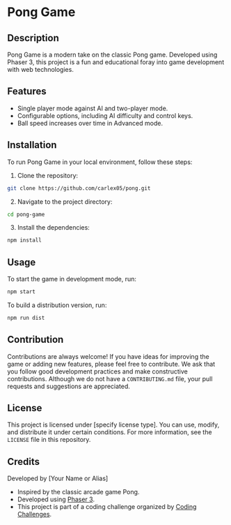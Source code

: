 # Pong Game

## Description
Pong Game is a modern take on the classic Pong game. Developed using Phaser 3, this project is a fun and educational foray into game development with web technologies.

## Features
- Single player mode against AI and two-player mode.
- Configurable options, including AI difficulty and control keys.
- Ball speed increases over time in Advanced mode.

## Installation
To run Pong Game in your local environment, follow these steps:

1. Clone the repository:

```sh
git clone https://github.com/carlex05/pong.git
```

2. Navigate to the project directory:

```sh
cd pong-game
```

3. Install the dependencies:

```sh
npm install
```

## Usage
To start the game in development mode, run:

```sh
npm start
```

To build a distribution version, run:

```sh
npm run dist
```

## Contribution
Contributions are always welcome! If you have ideas for improving the game or adding new features, please feel free to contribute. We ask that you follow good development practices and make constructive contributions. Although we do not have a `CONTRIBUTING.md` file, your pull requests and suggestions are appreciated.

## License
This project is licensed under [specify license type]. You can use, modify, and distribute it under certain conditions. For more information, see the `LICENSE` file in this repository.

## Credits
Developed by [Your Name or Alias]
- Inspired by the classic arcade game Pong.
- Developed using [Phaser 3](https://phaser.io/).
- This project is part of a coding challenge organized by [Coding Challenges](https://codingchallenges.fyi/challenges/challenge-pong/).

